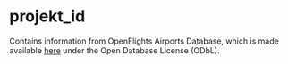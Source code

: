 # projekt_id
Contains information from OpenFlights Airports Database, which is made available [here](https://openflights.org/data.html) under the Open Database License (ODbL).
